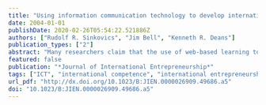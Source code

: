 ```yaml
---
title: "Using information communication technology to develop international entrepreneurship competencies"
date: 2004-01-01
publishDate: 2020-02-26T05:54:22.521886Z
authors: ["Rudolf R. Sinkovics", "Jim Bell", "Kenneth R. Deans"]
publication_types: ["2"]
abstract: "Many researchers claim that the use of web-based learning tools and information and communication technology (ICT) will revolutionize traditional learning methods in university contexts and fundamentally change the process of how knowledge is gathered and disseminated. However, there are conflicting views regarding the benefits of these techniques and actual learning outcomes. This paper posits that by using ICT and particularly the Web as a dynamic and integrating learning tool, several strategic competencies can be deployed and that the international knowledge, skills and competencies of entrepreneurship students can be radically enhanced. In light of an extensive literature review on research in the field, suggestions are provided for using the Web as a comprehensive teaching tool."
featured: false
publication: "*Journal of International Entrepreneurship*"
tags: ["ICT", "international competence", "international entrepreneurship", "skills", "teaching"]
url_pdf: "http://dx.doi.org/10.1023/B:JIEN.0000026909.49686.a5"
doi: "10.1023/B:JIEN.0000026909.49686.a5"
---
```


